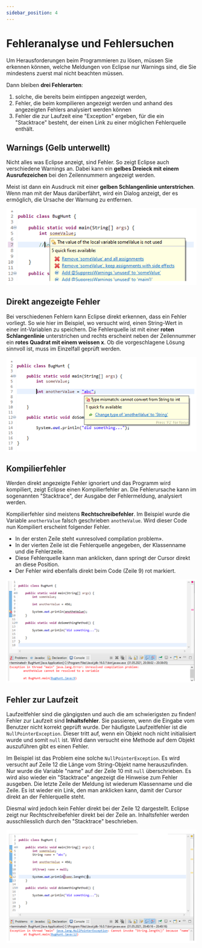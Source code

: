 ```yaml
---
sidebar_position: 4
---
```


# Fehleranalyse und Fehlersuchen

Um Herausforderungen beim Programmieren zu lösen, müssen Sie erkennen können, welche Meldungen von
Eclipse nur Warnings sind, die Sie mindestens zuerst mal nicht beachten müssen.

Dann bleiben **drei Fehlerarten**:

1. solche, die bereits beim eintippen angezeigt werden,
2. Fehler, die beim kompilieren angezeigt werden und anhand des angezeigten Fehlers analysiert werden können 
3. Fehler die zur Laufzeit eine "Exception" ergeben, für die ein "Stacktrace" besteht, der einen Link zu einer möglichen Fehlerquelle enthält.

## Warnings (Gelb unterwellt)

Nicht alles was Eclipse anzeigt, sind Fehler. So zeigt Eclipse auch verschiedene Warnings an.
Dabei kann ein **gelbes Dreieck mit einem Ausrufezeichen** bei den Zeilennummern angezeigt werden.

Meist ist dann ein Ausdruck mit einer **gelben Schlangenlinie unterstrichen**. Wenn man mit der
Maus darüberfährt, wird ein Dialog anzeigt, der es ermöglich, die Ursache der Warnung zu entfernen.

![](../../images/warnings.png)

## Direkt angezeigte Fehler

Bei verschiedenen Fehlern kann Eclipse direkt erkennen, dass ein Fehler vorliegt. So wie hier im
Beispiel, wo versucht wird, einen String-Wert in einer int-Variablen zu speichern. Die Fehlerquelle
ist mit einer **roten Schlangenlinie** unterstrichen und rechts erscheint neben der Zeilennummer ein
**rotes Quadrat mit einem weissen x**. Ob die vorgeschlagene Lösung sinnvoll ist, muss im Einzelfall
geprüft werden.

![](../../images/error.png)

## Kompilierfehler

Werden direkt angezeigte Fehler ignoriert und das Programm wird kompiliert, zeigt Eclipse einen Kompilierfehler
an. Die Fehlerursache kann im sogenannten "Stacktrace", der Ausgabe der Fehlermeldung, analysiert werden.

Kompilierfehler sind meistens **Rechtschreibefehler**. Im Beispiel wurde die Variable `anotherValue`
falsch geschrieben `anotheValue`. Wird dieser Code nun Kompiliert erscheint folgender Fehler.

- In der ersten Zeile steht «unresolved compilation problem».
- In der vierten Zeile ist die Fehlerquelle angegeben, der Klassenname und die Fehlerzeile.
- Diese Fehlerquelle kann man anklicken, dann springt der Cursor direkt an diese Position.
- Der Fehler wird ebenfalls direkt beim Code (Zeile 9) rot markiert.

![](../../images/compile-error.png)

## Fehler zur Laufzeit

Laufzeitfehler sind die gängigsten und auch die am schwierigsten zu finden! Fehler zur Laufzeit sind
**Inhaltsfehler**. Sie passieren, wenn die Eingabe vom Benutzer nicht korrekt geprüft wurde.
Der häufigste Laufzeitfehler ist die `NullPointerException`. Dieser tritt auf, wenn ein Objekt noch nicht initialisiert
wurde und somit `null` ist. Wird dann versucht eine Methode auf dem Objekt auszuführen gibt es einen Fehler.

Im Beispiel ist das Problem eine solche `NullPointerException`. Es wird versucht auf Zeile 12 die Länge vom
String-Objekt name herauszufinden. Nur wurde die Variable "name" auf der Zeile 10 mit `null` überschrieben. Es wird also
wieder ein "Stacktrace" angezeigt die Hinweise zum Fehler ausgeben. Die letzte
Zeile der Meldung ist wiederum Klassenname und die Zeile. Es ist wieder ein Link, den
man anklicken kann, damit der Cursor direkt an der Fehlerquelle steht.

Diesmal wird jedoch kein Fehler direkt bei der Zeile 12 dargestellt. Eclipse zeigt nur Rechtschreibefehler direkt
bei der Zeile an. Inhaltsfehler werden ausschliesslich durch den "Stacktrace" beschrieben.

![](../../images/laufzeitfehler.png)
